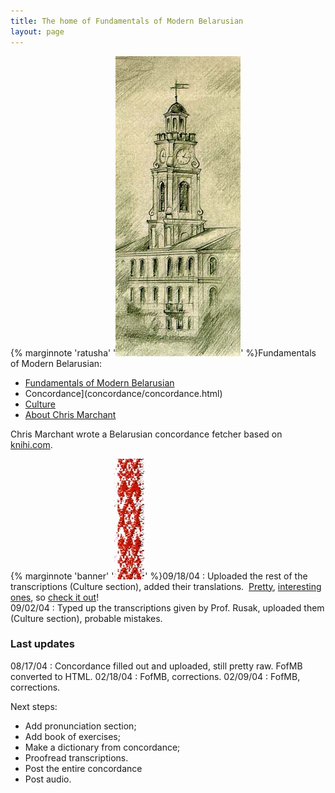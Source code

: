 ```yaml
---
title: The home of Fundamentals of Modern Belarusian
layout: page
---
```


{% marginnote 'ratusha' '![Ratusha](ratusha.jpg)' %}Fundamentals of Modern Belarusian:  

 - [Fundamentals of Modern Belarusian](fofmb/fofmb.html)
 - Concordance](concordance/concordance.html)
 - [Culture](culture/culture.html)
 - [About Chris Marchant](aboutthe/chris_marchant.html)

Chris Marchant wrote a  Belarusian concordance fetcher based on [knihi.com](http://www.knihi.com/).
  
  
{% marginnote 'banner' '![banner](banner.jpg)' %}09/18/04 : Uploaded the rest of the transcriptions (Culture section), added their translations.  [Pretty](culture/transcriptions/dzyonnik_5_brygady/lyric_lyonya.html),
[interesting](culture/transcriptions/dzyonnik_5_brygady/text_4.html) [ones](culture/transcriptions/dzyonnik_5_brygady/vyalikaya_vobryna_village.html), so [check it
out](culture/transcriptions/dzyonnik_5_brygady/fifth_brigade.html)\!  
09/02/04 : Typed up the transcriptions given by Prof. Rusak, uploaded them (Culture section), probable mistakes.



### Last updates

08/17/04 : Concordance filled out and uploaded, still pretty raw. FofMB converted to HTML.
02/18/04 : FofMB, corrections.
02/09/04 : FofMB, corrections.

Next steps: 
  - Add pronunciation section;
  - Add book of exercises;
  - Make a dictionary from concordance;
  - Proofread transcriptions.
  - Post the entire concordance
  - Post audio. 
